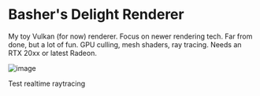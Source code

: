 # Basher's Delight Renderer

My toy Vulkan (for now) renderer. Focus on newer rendering tech. Far from done, but a lot of fun. GPU culling, mesh shaders, ray tracing. Needs an RTX 20xx or latest Radeon.

![image](https://user-images.githubusercontent.com/68501793/128642262-f38cc339-c353-4292-9563-ed191b422c28.png)

Test realtime raytracing
